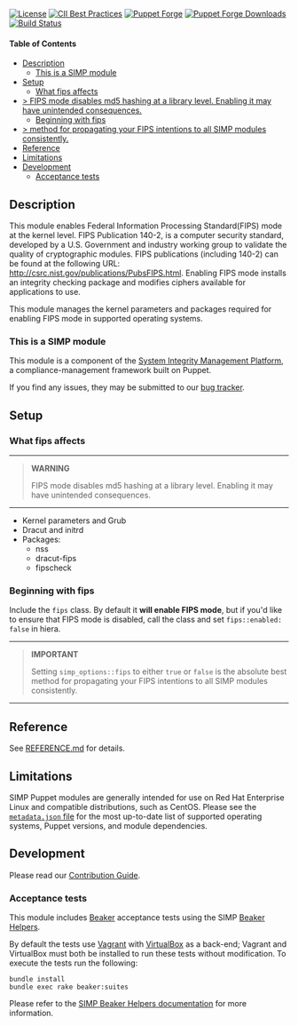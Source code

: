 [![License](https://img.shields.io/:license-apache-blue.svg)](http://www.apache.org/licenses/LICENSE-2.0.html)
[![CII Best Practices](https://bestpractices.coreinfrastructure.org/projects/73/badge)](https://bestpractices.coreinfrastructure.org/projects/73)
[![Puppet Forge](https://img.shields.io/puppetforge/v/simp/fips.svg)](https://forge.puppetlabs.com/simp/fips)
[![Puppet Forge Downloads](https://img.shields.io/puppetforge/dt/simp/fips.svg)](https://forge.puppetlabs.com/simp/fips)
[![Build Status](https://travis-ci.org/simp/pupmod-simp-fips.svg)](https://travis-ci.org/simp/pupmod-simp-fips)

#### Table of Contents

<!-- vim-markdown-toc GFM -->

* [Description](#description)
  * [This is a SIMP module](#this-is-a-simp-module)
* [Setup](#setup)
  * [What fips affects](#what-fips-affects)
* [> FIPS mode disables md5 hashing at a library level. Enabling it may have unintended consequences.](#-fips-mode-disables-md5-hashing-at-a-library-level-enabling-it-may-have-unintended-consequences)
  * [Beginning with fips](#beginning-with-fips)
* [> method for propagating your FIPS intentions to all SIMP modules consistently.](#-method-for-propagating-your-fips-intentions-to-all-simp-modules-consistently)
* [Reference](#reference)
* [Limitations](#limitations)
* [Development](#development)
  * [Acceptance tests](#acceptance-tests)

<!-- vim-markdown-toc -->

## Description

This module enables Federal Information Processing Standard(FIPS) mode at the
kernel level. FIPS Publication 140-2, is a computer security standard, developed
by a U.S.  Government and industry working group to validate the quality of
cryptographic modules.  FIPS publications (including 140-2) can be found at the
following URL: http://csrc.nist.gov/publications/PubsFIPS.html.  Enabling FIPS
mode installs an integrity checking package and modifies ciphers available for
applications to use.

This module manages the kernel parameters and packages required for enabling
FIPS mode in supported operating systems.

### This is a SIMP module

This module is a component of the [System Integrity Management Platform](https://simp-project.com),
a compliance-management framework built on Puppet.

If you find any issues, they may be submitted to our [bug tracker](https://simp-project.atlassian.net/).

## Setup

### What fips affects

-----------------------------------------
> **WARNING**
>
> FIPS mode disables md5 hashing at a library level. Enabling it may have unintended consequences.
-----------------------------------------

* Kernel parameters and Grub
* Dracut and initrd
* Packages:
  * nss
  * dracut-fips
  * fipscheck

### Beginning with fips

Include the `fips` class. By default it **will enable FIPS mode**, but if you'd
like to ensure that FIPS mode is disabled, call the class and set
`fips::enabled: false` in hiera.

-----------------------------------------
> **IMPORTANT**
>
> Setting `simp_options::fips` to either `true` or `false` is the absolute best
> method for propagating your FIPS intentions to all SIMP modules consistently.
-----------------------------------------

## Reference

See [REFERENCE.md](./REFERENCE.md) for details.

## Limitations

SIMP Puppet modules are generally intended for use on Red Hat Enterprise Linux
and compatible distributions, such as CentOS. Please see the [`metadata.json` file](./metadata.json)
for the most up-to-date list of supported operating systems, Puppet versions,
and module dependencies.

## Development

Please read our [Contribution Guide](https://simp.readthedocs.io/en/stable/contributors_guide/index.html).

### Acceptance tests

This module includes [Beaker](https://github.com/puppetlabs/beaker) acceptance
tests using the SIMP [Beaker Helpers](https://github.com/simp/rubygem-simp-beaker-helpers).

By default the tests use [Vagrant](https://www.vagrantup.com/) with
[VirtualBox](https://www.virtualbox.org) as a back-end; Vagrant and VirtualBox
must both be installed to run these tests without modification. To execute the
tests run the following:

```shell
bundle install
bundle exec rake beaker:suites
```

Please refer to the [SIMP Beaker Helpers documentation](https://github.com/simp/rubygem-simp-beaker-helpers/blob/master/README.md) for more information.
